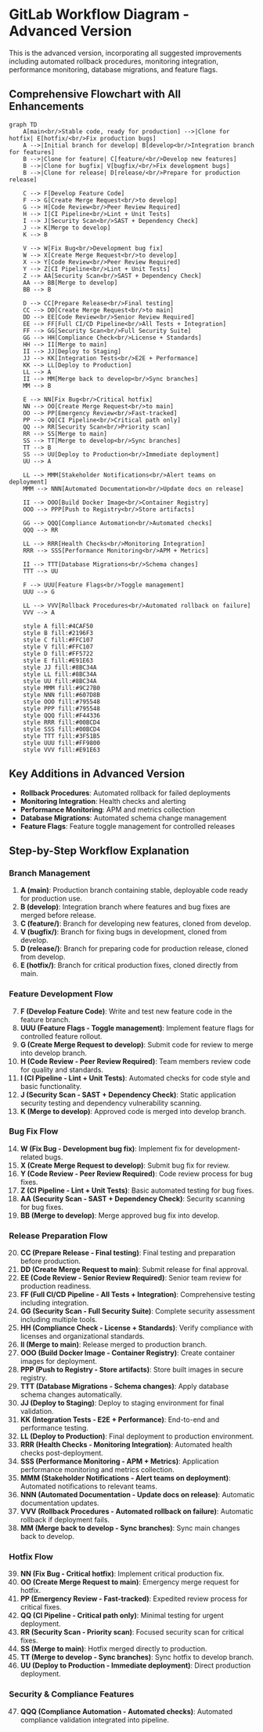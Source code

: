 # GitLab Workflow Diagram - Advanced Version

This is the advanced version, incorporating all suggested improvements including automated rollback procedures, monitoring integration, performance monitoring, database migrations, and feature flags.

## Comprehensive Flowchart with All Enhancements

```mermaid
graph TD
    A[main<br/>Stable code, ready for production] -->|Clone for hotfix| E[hotfix/<br/>Fix production bugs]
    A -->|Initial branch for develop| B[develop<br/>Integration branch for features]
    B -->|Clone for feature| C[feature/<br/>Develop new features]
    B -->|Clone for bugfix| V[bugfix/<br/>Fix development bugs]
    B -->|Clone for release| D[release/<br/>Prepare for production release]

    C --> F[Develop Feature Code]
    F --> G[Create Merge Request<br/>to develop]
    G --> H[Code Review<br/>Peer Review Required]
    H --> I[CI Pipeline<br/>Lint + Unit Tests]
    I --> J[Security Scan<br/>SAST + Dependency Check]
    J --> K[Merge to develop]
    K --> B

    V --> W[Fix Bug<br/>Development bug fix]
    W --> X[Create Merge Request<br/>to develop]
    X --> Y[Code Review<br/>Peer Review Required]
    Y --> Z[CI Pipeline<br/>Lint + Unit Tests]
    Z --> AA[Security Scan<br/>SAST + Dependency Check]
    AA --> BB[Merge to develop]
    BB --> B

    D --> CC[Prepare Release<br/>Final testing]
    CC --> DD[Create Merge Request<br/>to main]
    DD --> EE[Code Review<br/>Senior Review Required]
    EE --> FF[Full CI/CD Pipeline<br/>All Tests + Integration]
    FF --> GG[Security Scan<br/>Full Security Suite]
    GG --> HH[Compliance Check<br/>License + Standards]
    HH --> II[Merge to main]
    II --> JJ[Deploy to Staging]
    JJ --> KK[Integration Tests<br/>E2E + Performance]
    KK --> LL[Deploy to Production]
    LL --> A
    II --> MM[Merge back to develop<br/>Sync branches]
    MM --> B

    E --> NN[Fix Bug<br/>Critical hotfix]
    NN --> OO[Create Merge Request<br/>to main]
    OO --> PP[Emergency Review<br/>Fast-tracked]
    PP --> QQ[CI Pipeline<br/>Critical path only]
    QQ --> RR[Security Scan<br/>Priority scan]
    RR --> SS[Merge to main]
    SS --> TT[Merge to develop<br/>Sync branches]
    TT --> B
    SS --> UU[Deploy to Production<br/>Immediate deployment]
    UU --> A

    LL --> MMM[Stakeholder Notifications<br/>Alert teams on deployment]
    MMM --> NNN[Automated Documentation<br/>Update docs on release]

    II --> OOO[Build Docker Image<br/>Container Registry]
    OOO --> PPP[Push to Registry<br/>Store artifacts]

    GG --> QQQ[Compliance Automation<br/>Automated checks]
    QQQ --> RR

    LL --> RRR[Health Checks<br/>Monitoring Integration]
    RRR --> SSS[Performance Monitoring<br/>APM + Metrics]

    II --> TTT[Database Migrations<br/>Schema changes]
    TTT --> UU

    F --> UUU[Feature Flags<br/>Toggle management]
    UUU --> G

    LL --> VVV[Rollback Procedures<br/>Automated rollback on failure]
    VVV --> A

    style A fill:#4CAF50
    style B fill:#2196F3
    style C fill:#FFC107
    style V fill:#FFC107
    style D fill:#FF5722
    style E fill:#E91E63
    style JJ fill:#8BC34A
    style LL fill:#8BC34A
    style UU fill:#8BC34A
    style MMM fill:#9C27B0
    style NNN fill:#607D8B
    style OOO fill:#795548
    style PPP fill:#795548
    style QQQ fill:#F44336
    style RRR fill:#00BCD4
    style SSS fill:#00BCD4
    style TTT fill:#3F51B5
    style UUU fill:#FF9800
    style VVV fill:#E91E63
```

## Key Additions in Advanced Version
- **Rollback Procedures**: Automated rollback for failed deployments
- **Monitoring Integration**: Health checks and alerting
- **Performance Monitoring**: APM and metrics collection
- **Database Migrations**: Automated schema change management
- **Feature Flags**: Feature toggle management for controlled releases
## Step-by-Step Workflow Explanation

### Branch Management
1. **A (main)**: Production branch containing stable, deployable code ready for production use.
2. **B (develop)**: Integration branch where features and bug fixes are merged before release.
3. **C (feature/)**: Branch for developing new features, cloned from develop.
4. **V (bugfix/)**: Branch for fixing bugs in development, cloned from develop.
5. **D (release/)**: Branch for preparing code for production release, cloned from develop.
6. **E (hotfix/)**: Branch for critical production fixes, cloned directly from main.

### Feature Development Flow
7. **F (Develop Feature Code)**: Write and test new feature code in the feature branch.
8. **UUU (Feature Flags - Toggle management)**: Implement feature flags for controlled feature rollout.
9. **G (Create Merge Request to develop)**: Submit code for review to merge into develop branch.
10. **H (Code Review - Peer Review Required)**: Team members review code for quality and standards.
11. **I (CI Pipeline - Lint + Unit Tests)**: Automated checks for code style and basic functionality.
12. **J (Security Scan - SAST + Dependency Check)**: Static application security testing and dependency vulnerability scanning.
13. **K (Merge to develop)**: Approved code is merged into develop branch.

### Bug Fix Flow
14. **W (Fix Bug - Development bug fix)**: Implement fix for development-related bugs.
15. **X (Create Merge Request to develop)**: Submit bug fix for review.
16. **Y (Code Review - Peer Review Required)**: Code review process for bug fixes.
17. **Z (CI Pipeline - Lint + Unit Tests)**: Basic automated testing for bug fixes.
18. **AA (Security Scan - SAST + Dependency Check)**: Security scanning for bug fixes.
19. **BB (Merge to develop)**: Merge approved bug fix into develop.

### Release Preparation Flow
20. **CC (Prepare Release - Final testing)**: Final testing and preparation before production.
21. **DD (Create Merge Request to main)**: Submit release for final approval.
22. **EE (Code Review - Senior Review Required)**: Senior team review for production readiness.
23. **FF (Full CI/CD Pipeline - All Tests + Integration)**: Comprehensive testing including integration.
24. **GG (Security Scan - Full Security Suite)**: Complete security assessment including multiple tools.
25. **HH (Compliance Check - License + Standards)**: Verify compliance with licenses and organizational standards.
26. **II (Merge to main)**: Release merged to production branch.
27. **OOO (Build Docker Image - Container Registry)**: Create container images for deployment.
28. **PPP (Push to Registry - Store artifacts)**: Store built images in secure registry.
29. **TTT (Database Migrations - Schema changes)**: Apply database schema changes automatically.
30. **JJ (Deploy to Staging)**: Deploy to staging environment for final validation.
31. **KK (Integration Tests - E2E + Performance)**: End-to-end and performance testing.
32. **LL (Deploy to Production)**: Final deployment to production environment.
33. **RRR (Health Checks - Monitoring Integration)**: Automated health checks post-deployment.
34. **SSS (Performance Monitoring - APM + Metrics)**: Application performance monitoring and metrics collection.
35. **MMM (Stakeholder Notifications - Alert teams on deployment)**: Automated notifications to relevant teams.
36. **NNN (Automated Documentation - Update docs on release)**: Automatic documentation updates.
37. **VVV (Rollback Procedures - Automated rollback on failure)**: Automatic rollback if deployment fails.
38. **MM (Merge back to develop - Sync branches)**: Sync main changes back to develop.

### Hotfix Flow
39. **NN (Fix Bug - Critical hotfix)**: Implement critical production fix.
40. **OO (Create Merge Request to main)**: Emergency merge request for hotfix.
41. **PP (Emergency Review - Fast-tracked)**: Expedited review process for critical fixes.
42. **QQ (CI Pipeline - Critical path only)**: Minimal testing for urgent deployment.
43. **RR (Security Scan - Priority scan)**: Focused security scan for critical fixes.
44. **SS (Merge to main)**: Hotfix merged directly to production.
45. **TT (Merge to develop - Sync branches)**: Sync hotfix to develop branch.
46. **UU (Deploy to Production - Immediate deployment)**: Direct production deployment.

### Security & Compliance Features
47. **QQQ (Compliance Automation - Automated checks)**: Automated compliance validation integrated into pipeline.